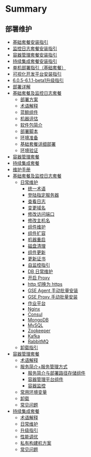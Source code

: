 # Summary

## 部署维护

* [基础套餐安装指引](产品白皮书/基础包安装/多机部署/quick_install.md)
* [监控日志套餐安装指引](产品白皮书/基础包安装/多机部署/value_added.md)
* [容器管理套餐安装指引](产品白皮书/增强包安装/部署安装/BCS-start.md)
* [持续集成套餐安装指引](产品白皮书/增强包安装/部署安装/CI-start.md)
* [单机部署指引（基础套餐）](产品白皮书/基础包安装/单机部署/install_on_single_host.md)
* [可视化开发平台安装指引](产品白皮书/基础包安装/多机部署/install_lesscode.md)
* [6.0.5-6.1.1-beta1升级指引](产品白皮书/升级指引/update_v6/update_v6.1.0.md)
* [部署详解]()
* [基础套餐及监控日志套餐]()
    * [部署方案](产品白皮书/部署方案/README.md)
    * [术语解释](产品白皮书/术语解释/Term.md)
    * [蓝鲸组件](产品白皮书/术语解释/Architecture.md)
    * [机器评估](产品白皮书/基础包安装/机器评估/evaluate.md)
    * [软件包简介](产品白皮书/基础包安装/软件包简介/src_overview.md)
    * [部署脚本](产品白皮书/部署脚本/intro.md)
    * [环境准备](产品白皮书/基础包安装/环境准备/get_ready.md)
    * [基础套餐详细部署](产品白皮书/基础包安装/多机部署/detail_install.md)
    * [环境验证](产品白皮书/基础包安装/环境验证/check.md)
* [容器管理套餐](产品白皮书/增强包安装/部署安装/BCS-V2.md)
* [持续集成套餐](产品白皮书/增强包安装/部署安装/CI-V2.md)
* [维护手册]()
* [基础套餐及监控日志套餐]()
    * [日常维护]()
        * [统一术语](产品白皮书/维护手册/日常维护/maintain.md)
        * [登陆指定服务器](产品白皮书/维护手册/日常维护/login_srv.md)
        * [查看日志](产品白皮书/维护手册/日常维护/logs.md)
        * [变更域名](产品白皮书/维护手册/日常维护/change_domain.md)
        * [修改访问端口](产品白皮书/维护手册/日常维护/change_http_port.md)
        * [修改主机名](产品白皮书/维护手册/日常维护/change_hostname.md)
        * [组件维护](产品白皮书/维护手册/日常维护/start_stop.md)
        * [组件扩容](产品白皮书/维护手册/日常维护/scale_node.md)
        * [机器重启](产品白皮书/维护手册/日常维护/host_reboot.md)
        * [磁盘清理](产品白皮书/维护手册/日常维护/disk_clean.md)
        * [组件更新](产品白皮书/维护手册/日常维护/update.md)
        * [更新证书](产品白皮书/维护手册/日常维护/renew_certificate.md)
        * [自监控指引](产品白皮书/维护手册/日常维护/self_monitor.md)
        * [DB 日常维护](产品白皮书/维护手册/日常维护/data_backup.md)
        * [开启 Proxy](产品白皮书/维护手册/日常维护/open_proxy.md)
        * [http 切换为 https](产品白皮书/维护手册/日常维护/convert_https.md)
        * [GSE Agent 手动批量安装](产品白皮书/维护手册/日常维护/gse_agent.md)
        * [GSE Proxy 手动批量安装](产品白皮书/维护手册/日常维护/gse_proxy.md)
        * [作业平台](产品白皮书/维护手册/日常维护/job.md)
        * [Nginx](产品白皮书/维护手册/日常维护/nginx.md)
        * [Consul](产品白皮书/维护手册/日常维护/consul.md)
        * [MongoDB](产品白皮书/维护手册/日常维护/mongodb.md)
        * [MySQL](产品白皮书/维护手册/日常维护/mysql.md)
        * [Zookeeper](产品白皮书/维护手册/日常维护/zookeeper.md)
        * [Kafka](产品白皮书/维护手册/日常维护/kafka.md)
        * [RabbitMQ](产品白皮书/维护手册/日常维护/rabbitmq.md)
    * [卸载指引](产品白皮书/卸载指引/uninstall.md)
* [容器管理套餐]()
    * [术语解释](产品白皮书/增强包维护/BCS/Term.md)
    * [服务简介+服务管理方式]()
        * [服务简介与部署路径存储组件](产品白皮书/增强包维护/BCS/Service.md)
        * [容器管理平台组件](产品白皮书/增强包维护/BCS/Components.md)
        * [容器监控](产品白皮书/增强包维护/BCS/Monitor.md)
    * [常用环境变量](产品白皮书/增强包维护/BCS/Env_variable.md)
    * [卸载](产品白皮书/增强包维护/BCS/Uninstall.md)
    * [常见问题](产品白皮书/增强包维护/BCS/FAQ.md)
* [持续集成套餐]()
    * [术语解释](产品白皮书/增强包维护/蓝盾/Term.md)
    * [日常维护](产品白皮书/增强包维护/蓝盾/Maintenance.md)
    * [升级指引](产品白皮书/增强包维护/蓝盾/Upgrade.md)
    * [性能调优](产品白皮书/增强包维护/蓝盾/Opitmize.md)
    * [私有构建机方案](产品白皮书/增强包维护/蓝盾/Private-build-setup.md)
    * [常见问题](产品白皮书/增强包维护/蓝盾/FAQ.md)
